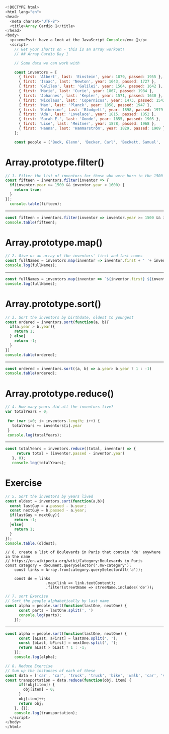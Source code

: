```javaScript
<!DOCTYPE html>
<html lang="en">
<head>
  <meta charset="UTF-8">
  <title>Array Cardio 💪</title>
</head>
<body>
  <p><em>Psst: have a look at the JavaScript Console</em> 💁</p>
  <script>
    // Get your shorts on - this is an array workout!
    // ## Array Cardio Day 1

    // Some data we can work with

    const inventors = [
      { first: 'Albert', last: 'Einstein', year: 1879, passed: 1955 },
      { first: 'Isaac', last: 'Newton', year: 1643, passed: 1727 },
      { first: 'Galileo', last: 'Galilei', year: 1564, passed: 1642 },
      { first: 'Marie', last: 'Curie', year: 1867, passed: 1934 },
      { first: 'Johannes', last: 'Kepler', year: 1571, passed: 1630 },
      { first: 'Nicolaus', last: 'Copernicus', year: 1473, passed: 1543 },
      { first: 'Max', last: 'Planck', year: 1858, passed: 1947 },
      { first: 'Katherine', last: 'Blodgett', year: 1898, passed: 1979 },
      { first: 'Ada', last: 'Lovelace', year: 1815, passed: 1852 },
      { first: 'Sarah E.', last: 'Goode', year: 1855, passed: 1905 },
      { first: 'Lise', last: 'Meitner', year: 1878, passed: 1968 },
      { first: 'Hanna', last: 'Hammarström', year: 1829, passed: 1909 }
    ];

    const people = ['Beck, Glenn', 'Becker, Carl', 'Beckett, Samuel', 'Beddoes, Mick', 'Beecher, Henry', 'Beethoven, Ludwig', 'Begin, Menachem', 'Belloc, Hilaire', 'Bellow, Saul', 'Benchley, Robert', 'Benenson, Peter', 'Ben-Gurion, David', 'Benjamin, Walter', 'Benn, Tony', 'Bennington, Chester', 'Benson, Leana', 'Bent, Silas', 'Bentsen, Lloyd', 'Berger, Ric', 'Bergman, Ingmar', 'Berio, Luciano', 'Berle, Milton', 'Berlin, Irving', 'Berne, Eric', 'Bernhard, Sandra', 'Berra, Yogi', 'Berry, Halle', 'Berry, Wendell', 'Bethea, Erin', 'Bevan, Aneurin', 'Bevel, Ken', 'Biden, Joseph', 'Bierce, Ambrose', 'Biko, Steve', 'Billings, Josh', 'Biondo, Frank', 'Birrell, Augustine', 'Black, Elk', 'Blair, Robert', 'Blair, Tony', 'Blake, William'];
```
    
Array.prototype.filter()
========================
```javaScript
// 1. Filter the list of inventors for those who were born in the 1500's
const fifteen = inventors.filter(inventor => {
  if(inventor.year >= 1500 && inventor.year < 1600) {
    return true;
  }
});
  console.table(fifteen);
```
---------------------------------------------------------------------------------
```javaScript
const fifteen = inventors.filter(inventor => inventor.year >= 1500 && inventor.year < 1600)
console.table(fifteen);
```

Array.prototype.map()
========================
```javaScript
// 2. Give us an array of the inventors' first and last names
const fullNames = inventors.map(inventor => inventor.first + ' '+ inventor.last);
console.log(fullNames);
```
-----------------------------------------------------------------------------------
```javaScript
const fullNames = inventors.map(inventor => `${inventor.first} ${inventor.last}`);
console.log(fullNames);
```

Array.prototype.sort()
========================
```javaScript
// 3. Sort the inventors by birthdate, oldest to youngest
const ordered = inventors.sort(function(a, b){
  if(a.year > b.year){
    return 1;
  } else{
    return -1;
  }
})
console.table(ordered);
```
------------------------------------------------------------
```javaScript
const ordered = inventors.sort((a, b) => a.year> b.year ? 1 : -1)
console.table(ordered);
```

Array.prototype.reduce()
========================
```javaScript
// 4. How many years did all the inventors live?
var totalYears = 0;
    
 for (var i=0; i< inventors.length; i++) {
   totalYears += inventors[i].year
 }
 console.log(totalYears);
 ```
 ---------------------------------------------------------------
 ```javaScript
 const totalYears = inventors.reduce((total, inventor) => {
      return total + (inventor.passed - inventor.year)
    }, 0);
    console.log(totalYears);
 ```
Exercise
========
```javaScript
// 5. Sort the inventors by years lived
const oldest = inventors.sort(function(a,b){
  const lastGuy = a.passed - b.year;
  const nextGuy = b.passed - a.year;
  if(lastGuy > nextGuy){
    return -1;
  }else{
    return 1;
  }
});
console.table.(oldest);
```
```javsScript
// 6. create a list of Boulevards in Paris that contain 'de' anywhere in the name
// https://en.wikipedia.org/wiki/Category:Boulevards_in_Paris
const category = document.querySelector('.mw-category');
    const links = Array.from(category.querySelectorAll('a'));
    
    const de = links
                  .map(link => link.textContent);
                  .filter(streetName => streeName.includes('de'));
```
```javaScript
// 7. sort Exercise
// Sort the people alphabetically by last name
const alpha = people.sort(function(lastOne, nextOne) {
      const parts = lastOne.split(', ')
      console.log(parts);
    });
```
------------------------------------------------------------
```javaScript
const alpha = people.sort(function(lastOne, nextOne) {
      const [aLast, aFirst] = lastOne.split(', ');
      const [bLast, bFirst] = nextOne.split(', ');
      return aLast > bLast ? 1 : -1;
    });
    console.log(alpha);
```
```javaScript
// 8. Reduce Exercise
// Sum up the instances of each of these
const data = ['car', 'car', 'truck', 'truck', 'bike', 'walk', 'car', 'van', 'bike', 'walk', 'car', 'van', 'car', 'truck' ];
const transportation = data.reduce(function(obj, item) {
      if(!obj[item]) {
        obj[item] = 0;
      }
      obj[item]++;
      return obj;
    }, {});
    console.log(transportation);
  </script>
</body>
</html>

```
